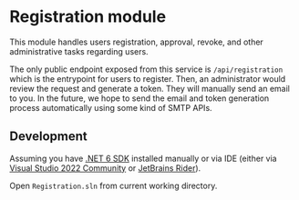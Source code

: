 # Registration module

This module handles users registration, approval, revoke, and other administrative tasks regarding users.

The only public endpoint exposed from this service is `/api/registration` which is the entrypoint for users to register.
Then, an administrator would review the request and generate a token. They will manually send an email to you.
In the future, we hope to send the email and token generation process automatically using some kind of SMTP APIs.

## Development

Assuming you have [.NET 6 SDK](https://dotnet.microsoft.com/en-us/download/visual-studio-sdks) installed manually or
via IDE (either via [Visual Studio 2022 Community](https://visualstudio.microsoft.com/)
or [JetBrains Rider](https://www.jetbrains.com/rider/)).

Open `Registration.sln` from current working directory.